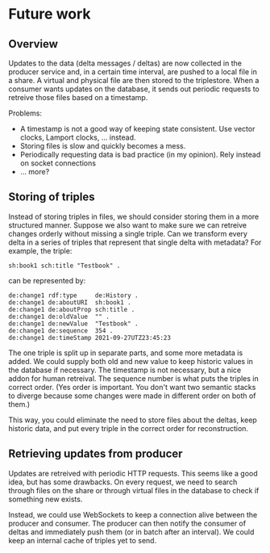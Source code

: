 # Future work

## Overview

Updates to the data (delta messages / deltas) are now collected in the producer service and, in a certain time interval, are pushed to a local file in a share. A virtual and physical file are then stored to the triplestore. When a consumer wants updates on the database, it sends out periodic requests to retreive those files based on a timestamp.

Problems:

*   A timestamp is not a good way of keeping state consistent. Use vector clocks, Lamport clocks, ... instead.
*   Storing files is slow and quickly becomes a mess.
*   Periodically requesting data is bad practice (in my opinion). Rely instead on socket connections
*   ... more?

## Storing of triples

Instead of storing triples in files, we should consider storing them in a more structured manner. Suppose we also want to make sure we can retreive changes orderly without missing a single triple. Can we transform every delta in a series of triples that represent that single delta with metadata? For example, the triple:

    sh:book1 sch:title "Testbook" .

can be represented by:

	de:change1 rdf:type     de:History .
    de:change1 de:aboutURI  sh:book1 .
    de:change1 de:aboutProp sch:title .
    de:change1 de:oldValue  "" .
    de:change1 de:newValue  "Testbook" .
    de:change1 de:sequence  354 .
    de:change1 de:timeStamp 2021-09-27UTZ23:45:23

The one triple is split up in separate parts, and some more metadata is added. We could supply both old and new value to keep historic values in the database if necessary. The timestamp is not necessary, but a nice addon for human retreival. The sequence number is what puts the triples in correct order. (Yes order is important. You don't want two semantic stacks to diverge because some changes were made in different order on both of them.)

This way, you could eliminate the need to store files about the deltas, keep historic data, and put every triple in the correct order for reconstruction.

## Retrieving updates from producer

Updates are retreived with periodic HTTP requests. This seems like a good idea, but has some drawbacks. On every request, we need to search through files on the share or through virtual files in the database to check if something new exists.

Instead, we could use WebSockets to keep a connection alive between the producer and consumer. The producer can then notify the consumer of deltas and immediately push them (or in batch after an interval). We could keep an internal cache of triples yet to send.

